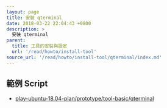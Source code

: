 ```yaml
---
layout: page
title: 安裝 qterminal
date: 2018-03-22 22:04:43 +0800
description: >
  安裝 qterminal
parent:
  title: 工具的安裝與設定
  url: '/read/howto/install-tool'
source_url: '/read/howto/install-tool/qterminal/index.md'
---
```



## 範例 Script

* [play-ubuntu-18.04-plan/prototype/tool-basic/qterminal](https://github.com/samwhelp/play-ubuntu-18.04-plan/tree/master/prototype/tool-basic/qterminal)

